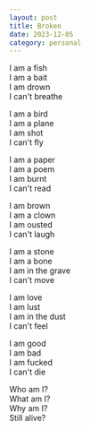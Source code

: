 ```yaml
---
layout: post
title: Broken
date: 2023-12-05
category: personal
---
```


I am a fish  
I am a bait  
I am drown  
I can't breathe  

I am a bird  
I am a plane  
I am shot  
I can't fly  

I am a paper  
I am a poem  
I am burnt  
I can't read  

I am brown  
I am a clown  
I am ousted  
I can't laugh  

I am a stone  
I am a bone  
I am in the grave  
I can't move  

I am love  
I am lust  
I am in the dust  
I can't feel  

I am good  
I am bad  
I am fucked  
I can't die  

Who am I?  
What am I?  
Why am I?  
Still alive?  
  
